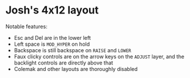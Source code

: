 # Josh's 4x12 layout

Notable features:

* Esc and Del are in the lower left
* Left space is `MOD_HYPER` on hold
* Backspace is still backspace on `RAISE` and `LOWER`
* Faux clicky controls are on the arrow keys on the `ADJUST` layer, and the backlight controls are directly above that
* Colemak and other layouts are thoroughly disabled
